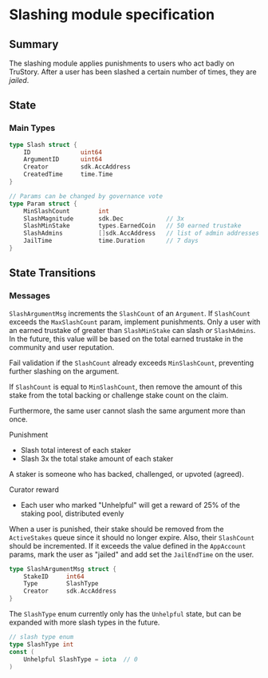 # Slashing module specification

## Summary

The slashing module applies punishments to users who act badly on TruStory. After a user has been slashed a certain number of times, they are *jailed*.

## State

### Main Types

```go
type Slash struct {
    ID              uint64
    ArgumentID      uint64
    Creator         sdk.AccAddress
    CreatedTime     time.Time
}

// Params can be changed by governance vote
type Param struct {
    MinSlashCount        int
    SlashMagnitude       sdk.Dec            // 3x
    SlashMinStake        types.EarnedCoin   // 50 earned trustake
    SlashAdmins          []sdk.AccAddress   // list of admin addresses who can slash
    JailTime             time.Duration      // 7 days
}
```

## State Transitions

### Messages

`SlashArgumentMsg` increments the `SlashCount` of an `Argument`. If `SlashCount` exceeds the `MaxSlashCount` param, implement punishments. Only a user with an earned trustake of greater than `SlashMinStake` can slash *or* `SlashAdmins`. In the future, this value will be based on the total earned trustake in the community and user reputation.

Fail validation if the `SlashCount` already exceeds `MinSlashCount`, preventing further slashing on the argument.

If `SlashCount` is equal to `MinSlashCount`, then remove the amount of this stake from the total backing or challenge stake count on the claim.

Furthermore, the same user cannot slash the same argument more than once.

Punishment
* Slash total interest of each staker
* Slash 3x the total stake amount of each staker

A staker is someone who has backed, challenged, or upvoted (agreed).

Curator reward
* Each user who marked "Unhelpful" will get a reward of 25% of the staking pool, distributed evenly

When a user is punished, their stake should be removed from the `ActiveStakes` queue since it should no longer expire. Also, their `SlashCount` should be incremented. If it exceeds the value defined in the `AppAccount` params, mark the user as "jailed" and add set the `JailEndTime` on the user.

```go
type SlashArgumentMsg struct {
    StakeID     int64
    Type        SlashType
    Creator     sdk.AccAddress
}
```

The `SlashType` enum currently only has the `Unhelpful` state, but can be expanded with more slash types in the future.

```go
// slash type enum
type SlashType int
const (
    Unhelpful SlashType = iota  // 0
)

```
